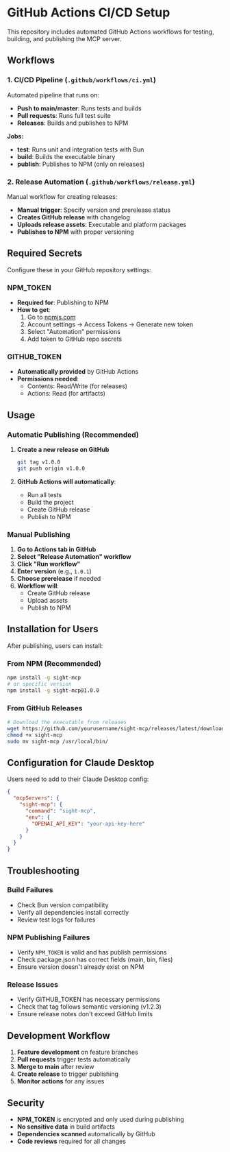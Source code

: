 # GitHub Actions CI/CD Setup

This repository includes automated GitHub Actions workflows for testing, building, and publishing the MCP server.

## Workflows

### 1. CI/CD Pipeline (`.github/workflows/ci.yml`)

Automated pipeline that runs on:
- **Push to main/master**: Runs tests and builds
- **Pull requests**: Runs full test suite
- **Releases**: Builds and publishes to NPM

**Jobs:**
- **test**: Runs unit and integration tests with Bun
- **build**: Builds the executable binary
- **publish**: Publishes to NPM (only on releases)

### 2. Release Automation (`.github/workflows/release.yml`)

Manual workflow for creating releases:
- **Manual trigger**: Specify version and prerelease status
- **Creates GitHub release** with changelog
- **Uploads release assets**: Executable and platform packages
- **Publishes to NPM** with proper versioning

## Required Secrets

Configure these in your GitHub repository settings:

### NPM_TOKEN
- **Required for**: Publishing to NPM
- **How to get**:
  1. Go to [npmjs.com](https://www.npmjs.com)
  2. Account settings → Access Tokens → Generate new token
  3. Select "Automation" permissions
  4. Add token to GitHub repo secrets

### GITHUB_TOKEN
- **Automatically provided** by GitHub Actions
- **Permissions needed**:
  - Contents: Read/Write (for releases)
  - Actions: Read (for artifacts)

## Usage

### Automatic Publishing (Recommended)

1. **Create a new release on GitHub**
   ```bash
   git tag v1.0.0
   git push origin v1.0.0
   ```

2. **GitHub Actions will automatically**:
   - Run all tests
   - Build the project
   - Create GitHub release
   - Publish to NPM

### Manual Publishing

1. **Go to Actions tab in GitHub**
2. **Select "Release Automation" workflow**
3. **Click "Run workflow"**
4. **Enter version** (e.g., `1.0.1`)
5. **Choose prerelease** if needed
6. **Workflow will**:
   - Create GitHub release
   - Upload assets
   - Publish to NPM

## Installation for Users

After publishing, users can install:

### From NPM (Recommended)
```bash
npm install -g sight-mcp
# or specific version
npm install -g sight-mcp@1.0.0
```

### From GitHub Releases
```bash
# Download the executable from releases
wget https://github.com/yourusername/sight-mcp/releases/latest/download/sight-mcp
chmod +x sight-mcp
sudo mv sight-mcp /usr/local/bin/
```

## Configuration for Claude Desktop

Users need to add to their Claude Desktop config:

```json
{
  "mcpServers": {
    "sight-mcp": {
      "command": "sight-mcp",
      "env": {
        "OPENAI_API_KEY": "your-api-key-here"
      }
    }
  }
}
```

## Troubleshooting

### Build Failures
- Check Bun version compatibility
- Verify all dependencies install correctly
- Review test logs for failures

### NPM Publishing Failures
- Verify `NPM_TOKEN` is valid and has publish permissions
- Check package.json has correct fields (main, bin, files)
- Ensure version doesn't already exist on NPM

### Release Issues
- Verify GITHUB_TOKEN has necessary permissions
- Check that tag follows semantic versioning (v1.2.3)
- Ensure release notes don't exceed GitHub limits

## Development Workflow

1. **Feature development** on feature branches
2. **Pull requests** trigger tests automatically
3. **Merge to main** after review
4. **Create release** to trigger publishing
5. **Monitor actions** for any issues

## Security

- **NPM_TOKEN** is encrypted and only used during publishing
- **No sensitive data** in build artifacts
- **Dependencies scanned** automatically by GitHub
- **Code reviews** required for all changes